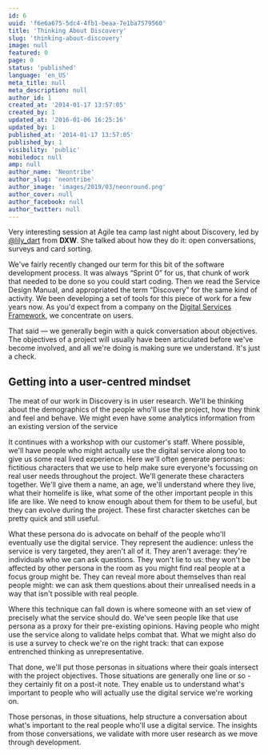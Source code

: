 ```yaml
---
id: 6
uuid: 'f6e6a675-5dc4-4fb1-beaa-7e1ba7579560'
title: 'Thinking About Discovery'
slug: 'thinking-about-discovery'
image: null
featured: 0
page: 0
status: 'published'
language: 'en_US'
meta_title: null
meta_description: null
author_id: 1
created_at: '2014-01-17 13:57:05'
created_by: 1
updated_at: '2016-01-06 16:25:16'
updated_by: 1
published_at: '2014-01-17 13:57:05'
published_by: 1
visibility: 'public'
mobiledoc: null
amp: null
author_name: 'Neontribe'
author_slug: 'neontribe'
author_image: 'images/2019/03/neonround.png'
author_cover: null
author_facebook: null
author_twitter: null
---
```


Very interesting session at Agile tea camp last night about Discovery, led by <a href="http://twitter.com/lily_dart">@lily_dart</a> from **DXW**. She talked about how they do it: open conversations, surveys and card sorting.

We've fairly recently changed our term for this bit of the software development process. It was always &#x201c;Sprint 0&#x201d; for us, that chunk of work that needed to be done so you could start coding. Then we read the Service Design Manual, and appropriated the term &#x201c;Discovery&#x201d; for the same kind of activity. We been developing a set of tools for this piece of work for a few years now. As you'd expect from a company on the <a href="https://gds.blog.gov.uk/2013/07/09/digital-services-framework/">Digital Services Framework</a>, we concentrate on users.

That said &mdash; we generally begin with a quick conversation about objectives. The objectives of a project will usually have been articulated before we've become involved, and all we're doing is making sure we understand. It's just a check.

## Getting into a user-centred mindset

The meat of our work in Discovery is in user research. We'll be thinking about the demographics of the people who'll use the project, how they think and feel and behave. We might even have some analytics information from an existing version of the service

It continues with a workshop with our customer's staff. Where possible, we'll have people who might actually use the digital service along too to give us some real lived experience. Here we'll often generate personas: fictitious characters that we use to help make sure everyone's focussing on real user needs throughout the project. We'll generate these characters together. We'll give them a name, an age, we'll understand where they live, what their homelife is like, what some of the other important people in this life are like. We need to know enough about them for them to be useful, but they can evolve during the project. These first character sketches can be pretty quick and still useful.

What these persona do is advocate on behalf of the people who'll eventually use the digital service. They represent the audience: unless the service is very targeted, they aren't all of it. They aren't average: they're individuals who we can ask questions. They won't lie to us: they won't be affected by other persona in the room as you might find real people at a focus group might be. They can reveal more about themselves than real people might: we can ask them questions about their unrealised needs in a way that isn't possible with real people.

Where this technique can fall down is where someone with an set view of precisely what the service should do. We've seen people like that use persona as a proxy for their pre-existing opinions. Having people who might use the service along to validate helps combat that. What we might also do is use a survey to check we're on the right track: that can expose entrenched thinking as unrepresentative.

That done, we'll put those personas in situations where their goals intersect with the project objectives. Those situations are generally one line or so - they certainly fit on a post-it note. They enable us to understand what's important to people who will actually use the digital service we're working on.

Those personas, in those situations, help structure a conversation about what's important to the real people who'll use a digital service. The insights from those conversations, we validate with more user research as we move through development.
